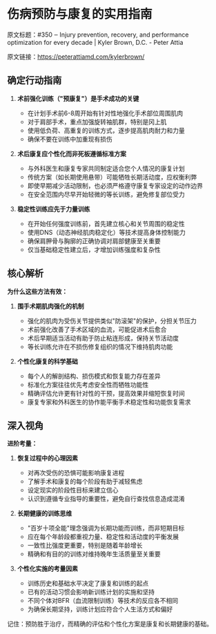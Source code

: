 # 伤病预防与康复的实用指南

原文标题：#350 ‒ Injury prevention, recovery, and performance optimization for every decade | Kyler Brown, D.C. - Peter Attia

原文链接：https://peterattiamd.com/kylerbrown/

<YouTube videoId="CFXe36Bh4dQ" />


## 确定行动指南

1. **术前强化训练（"预康复"）是手术成功的关键**
   - 在计划手术前6-8周开始有针对性地强化手术部位周围肌肉
   - 对于肩部手术，重点加强旋转袖肌群，特别是冈上肌
   - 使用低负荷、高重复的训练方式，逐步提高肌肉耐力和力量
   - 确保不要在训练中加重现有损伤

2. **术后康复应个性化而非死板遵循标准方案**
   - 与外科医生和康复专家共同制定适合您个人情况的康复计划
   - 传统方案（如长期使用悬带）可能牺牲长期活动度，应权衡利弊
   - 即使早期减少活动限制，也必须严格遵守康复专家设定的动作边界
   - 在安全范围内尽早开始轻微的等长训练，避免修复部位受力

3. **稳定性训练应先于力量训练**
   - 在开始任何强度训练前，首先建立核心和关节周围的稳定性
   - 使用DNS（动态神经肌肉稳定化）等技术提高身体控制能力
   - 确保肩胛骨与胸廓的正确协调对肩部健康至关重要
   - 仅当基础稳定性建立后，才增加训练强度和复杂性

## 核心解析

**为什么这些方法有效：**

1. **围手术期肌肉强化的机制**
   - 强化的肌肉为受伤关节提供类似"防滚架"的保护，分担关节压力
   - 术前强化改善了手术区域的血流，可能促进术后愈合
   - 术后早期适当活动有助于防止粘连形成，保持关节活动度
   - 等长训练允许在不损伤修复组织的情况下维持肌肉功能

2. **个性化康复的科学基础**
   - 每个人的解剖结构、损伤模式和恢复能力存在差异
   - 标准化方案往往优先考虑安全性而牺牲功能性
   - 精确评估允许更有针对性的干预，提高效果并缩短恢复时间
   - 康复专家和外科医生的协作能平衡手术稳定性和功能恢复需求

## 深入视角

**进阶考量：**

1. **恢复过程中的心理因素**
   - 对再次受伤的恐惧可能影响康复进程
   - 了解手术和康复的每个阶段有助于减轻焦虑
   - 设定现实的阶段性目标来建立信心
   - 认识到遵循专业指导的重要性，避免自行查找信息造成混淆

2. **长期健康的训练思维**
   - "百岁十项全能"理念强调为长期功能而训练，而非短期目标
   - 应在每个年龄段都重视力量、稳定性和活动度的平衡发展
   - 一致性比强度更重要，特别是随着年龄增长
   - 精确和有目的的训练对维持晚年生活质量至关重要

3. **个性化实施的考量因素**
   - 训练历史和基础水平决定了康复和训练的起点
   - 已有的活动习惯会影响新训练计划的实施和坚持
   - 不同个体对BFR（血流限制训练）等技术的反应各不相同
   - 为确保长期坚持，训练计划应符合个人生活方式和偏好

记住：预防胜于治疗，而精确的评估和个性化方案是康复和长期健康的基础。